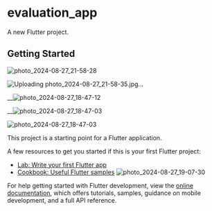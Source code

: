 # evaluation_app

A new Flutter project.

## Getting Started

![photo_2024-08-27_21-58-28](https://github.com/user-attachments/assets/c93256e5-c5f4-4a5c-80eb-1d23a47890a4)

![Uploading photo_2024-08-27_21-58-35.jpg…]()


__![photo_2024-08-27_18-47-12](https://github.com/user-attachments/assets/04d77711-ae30-43e7-86ee-1d89654b21db)

__![photo_2024-08-27_18-47-03](https://github.com/user-attachments/assets/25702582-67d5-46b5-afda-8dd5638d3eec)

![photo_2024-08-27_18-47-03](https://github.com/user-attachments/assets/19876f36-5c52-43f9-b993-371b7e922523)


This project is a starting point for a Flutter application.

A few resources to get you started if this is your first Flutter project:

- [Lab: Write your first Flutter app](https://docs.flutter.dev/get-started/codelab)
- [Cookbook: Useful Flutter samples](https://docs.flutter.dev/cookbook)
![photo_2024-08-27_19-07-30](https://github.com/user-attachments/assets/21e9382f-8a50-4229-abd3-34978746c659)

For help getting started with Flutter development, view the
[online documentation](https://docs.flutter.dev/), which offers tutorials,
samples, guidance on mobile development, and a full API reference.
